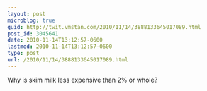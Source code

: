 ```yaml
---
layout: post
microblog: true
guid: http://twit.vmstan.com/2010/11/14/3888133645017089.html
post_id: 3045641
date: 2010-11-14T13:12:57-0600
lastmod: 2010-11-14T13:12:57-0600
type: post
url: /2010/11/14/3888133645017089.html
---
```

Why is skim milk less expensive than 2% or whole?

